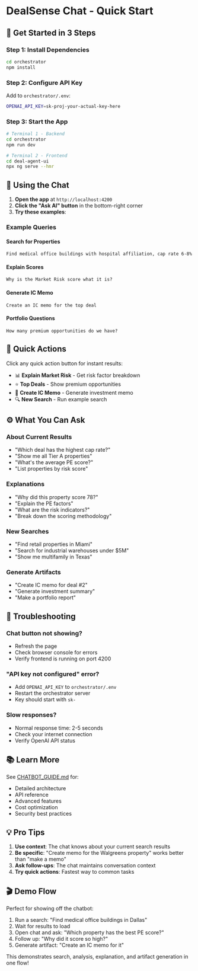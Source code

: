 # DealSense Chat - Quick Start

## 🚀 Get Started in 3 Steps

### Step 1: Install Dependencies
```bash
cd orchestrator
npm install
```

### Step 2: Configure API Key
Add to `orchestrator/.env`:
```bash
OPENAI_API_KEY=sk-proj-your-actual-key-here
```

### Step 3: Start the App
```bash
# Terminal 1 - Backend
cd orchestrator
npm run dev

# Terminal 2 - Frontend
cd deal-agent-ui
npx ng serve --hmr
```

## 💬 Using the Chat

1. **Open the app** at `http://localhost:4200`
2. **Click the "Ask AI" button** in the bottom-right corner
3. **Try these examples**:

### Example Queries

#### Search for Properties
```
Find medical office buildings with hospital affiliation, cap rate 6-8%
```

#### Explain Scores
```
Why is the Market Risk score what it is?
```

#### Generate IC Memo
```
Create an IC memo for the top deal
```

#### Portfolio Questions
```
How many premium opportunities do we have?
```

## 🎯 Quick Actions

Click any quick action button for instant results:
- 📊 **Explain Market Risk** - Get risk factor breakdown
- ⭐ **Top Deals** - Show premium opportunities
- 📝 **Create IC Memo** - Generate investment memo
- 🔍 **New Search** - Run example search

## ⚙️ What You Can Ask

### About Current Results
- "Which deal has the highest cap rate?"
- "Show me all Tier A properties"
- "What's the average PE score?"
- "List properties by risk score"

### Explanations
- "Why did this property score 78?"
- "Explain the PE factors"
- "What are the risk indicators?"
- "Break down the scoring methodology"

### New Searches
- "Find retail properties in Miami"
- "Search for industrial warehouses under $5M"
- "Show me multifamily in Texas"

### Generate Artifacts
- "Create IC memo for deal #2"
- "Generate investment summary"
- "Make a portfolio report"

## 🔧 Troubleshooting

### Chat button not showing?
- Refresh the page
- Check browser console for errors
- Verify frontend is running on port 4200

### "API key not configured" error?
- Add `OPENAI_API_KEY` to `orchestrator/.env`
- Restart the orchestrator server
- Key should start with `sk-`

### Slow responses?
- Normal response time: 2-5 seconds
- Check your internet connection
- Verify OpenAI API status

## 📚 Learn More

See [CHATBOT_GUIDE.md](./CHATBOT_GUIDE.md) for:
- Detailed architecture
- API reference
- Advanced features
- Cost optimization
- Security best practices

## 💡 Pro Tips

1. **Use context**: The chat knows about your current search results
2. **Be specific**: "Create memo for the Walgreens property" works better than "make a memo"
3. **Ask follow-ups**: The chat maintains conversation context
4. **Try quick actions**: Fastest way to common tasks

## 🎬 Demo Flow

Perfect for showing off the chatbot:

1. Run a search: "Find medical office buildings in Dallas"
2. Wait for results to load
3. Open chat and ask: "Which property has the best PE score?"
4. Follow up: "Why did it score so high?"
5. Generate artifact: "Create an IC memo for it"

This demonstrates search, analysis, explanation, and artifact generation in one flow!
